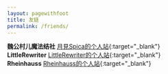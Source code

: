 ```yaml
---
layout: pagewithfoot
title: 友链
permalink: /friends/
---
```


**魏公村儿魔法结社**&nbsp;[月見Spica的个人站](https://nekochan.me/){:target="_blank"}  
**LittleRewriter**&nbsp;[LittleRewriter的个人站](https://lirewriter.cn/){:target="_blank"}  
**Rheinhauss**&nbsp;[Rheinhauss的个人站](https://null.sakuya.world/){:target="_blank"}  